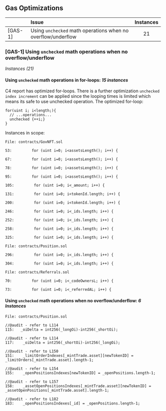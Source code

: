 ## Gas Optimizations

|         | Issue                                                        | Instances |
| ------- |:------------------------------------------------------------ |:---------:|
| [GAS-1] | Using `unchecked` math operations when no overflow/underflow |    21     | 


### [GAS-1] Using `unchecked` math operations when no overflow/underflow

*Instances (21)*

#### Using `unchecked` math operations in for-loops: *15 instances*

C4 report has optimized for-loops. There is a further optimization `unchecked index increment` can be applied since the looping times is limited which means its safe to use unchecked operation.
The optimized for-loop:
```solidity
for(uint i; i<length;){
  // ...operations...
  unchecked {++i;}
}
```

Instances in scope:

```solidity
File: contracts/GovNFT.sol

53:         for (uint i=0; i<assetsLength(); i++) {

67:         for (uint i=0; i<assetsLength(); i++) {

78:         for (uint i=0; i<assetsLength(); i++) {

95:         for (uint i=0; i<assetsLength(); i++) {

105:         for (uint i=0; i<_amount; i++) {

131:         for (uint i=0; i<tokenId.length; i++) {

200:         for (uint i=0; i<tokenId.length; i++) {

246:         for (uint i=0; i<_ids.length; i++) {

252:         for (uint i=0; i<_ids.length; i++) {

258:         for (uint i=0; i<_ids.length; i++) {

325:         for (uint i=0; i<_ids.length; i++) {
```

```solidity
File: contracts/Position.sol

296:         for (uint i=0; i<_ids.length; i++) {

304:         for (uint i=0; i<_ids.length; i++) {
```

```solidity
File: contracts/Referrals.sol

70:         for (uint i=0; i<_codeOwnersL; i++) {

73:         for (uint i=0; i<_referredAL; i++) {
```

#### Using `unchecked` math operations when no overflow/underflow: *6 Instances*

```solidity
File: contracts/Position.sol

//@audit - refer to L114
115:   _oiDelta = int256(_longOi)-int256(_shortOi);

//@audit - refer to L114
117:    _oiDelta = int256(_shortOi)-int256(_longOi);

//@audit - refer to L150
151:    _limitOrderIndexes[_mintTrade.asset][newTokenID] = _limitOrders[_mintTrade.asset].length-1;

//@audit - refer to L154
155:    _openPositionsIndexes[newTokenID] = _openPositions.length-1;

//@audit - refer to L157
158:    _assetOpenPositionsIndexes[_mintTrade.asset][newTokenID] = _assetOpenPositions[_mintTrade.asset].length-1;

//@audit - refer to L182
183:    _openPositionsIndexes[_id] = _openPositions.length-1;
```
